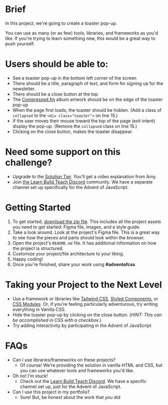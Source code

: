 # **Brief**

In this project, we're going to create a toaster pop-up.

You can use as many (or as few) tools, libraries, and frameworks as you'd like. If you're trying to learn something new, this would be a great way to push yourself.

# **Users should be able to:**

- See a toaster pop-up in the bottom left corner of the screen
- There should be a title, paragraph of text, and form for signing up for the newsletter.
- There should be a close button at the top
- The [Compressed.fm](http://Compressed.fm) album artwork should be on the edge of the toaster pop-up
- When the page first loads, the toaster should be hidden. (Add a class of `collapsed` to the `<div class="toaster">` on line 15.)
- If the user moves their mouse toward the top of the page (exit intent) display the pop-up. (Remove the `collapsed` class on line 15.)
- Clicking on the close button, makes the toaster disappear.

# **Need some support on this challenge?**

- Upgrade to the [Solution Tier](http://adventofcss.com). You'll get a video explanation from Amy.
- Join [the Learn Build Teach Discord](http://learnbuildteach.com) community. We have a separate channel set up specifically for the Advent of JavaScript.

# **Getting Started**

1. To get started, [download the zip file](https://store.selfteach.me/products/home). This includes all the project assets you need to get started: Figma file, images, and a style guide.
2. Take a look around. Look at the project's Figma file. This is a great way to see how the pieces and parts should look within the browser.
3. Open the project's `README.md` file. It has additional information on how the project is structured.
4. Customize your project/file architecture to your liking.
5. Happy coding!
6. Once you're finished, share your work using **#adventofcss**

# **Taking your Project to the Next Level**

- Use a framework or libraries like [Tailwind CSS](https://tailwindcss.com/), [Styled Components](https://styled-components.com/), or [CSS Modules](https://github.com/css-modules/css-modules). Or, if you're feeling particularly adventurous, try writing everything in Vanilla CSS.
- Hide the toaster pop-up by clicking on the close button. (_HINT: This can be accomplished in CSS with a checkbox._)
- Try adding interactivity by participating in the Advent of JavaScript

# **FAQs**

- Can I use libraries/frameworks on these projects?
  - Of course! We're providing the solution in vanilla HTML and CSS, but you can use whatever tools and frameworks you'd like.
- Oh no! I'm stuck!
  - Check out the [Learn Build Teach Discord](http://learnbuildteach.com). We have a specific channel set up, just for the Advent of JavaScript.
- Can I use this project in my portfolio?
  - Sure! But, be honest about the work that *you* did
